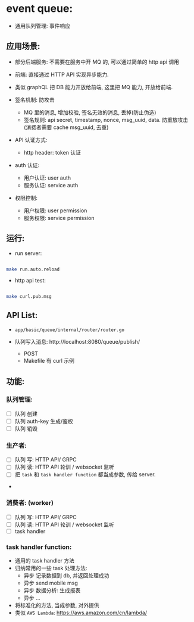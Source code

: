 
# event queue: 

- 通用队列管理: 事件响应

## 应用场景: 

- 部分后端服务: 不需要在服务中开 MQ 的, 可以通过简单的 http api 调用 
- 前端: 直接通过 HTTP API 实现异步能力.
- 类似 graphQL 把 DB 能力开放给前端, 这里把 MQ 能力, 开放给前端.
- 签名机制: 防攻击
    - MQ 里的消息, 增加校验, 签名无效的消息, 丢掉(防止伪造)
    - 签名规则: api secret, timestamp, nonce, msg_uuid, data. 防重放攻击(消费者需要 cache msg_uuid, 去重)
- API 认证方式: 
    - http header: token 认证

- auth 认证: 
    - 用户认证: user auth
    - 服务认证: service auth
- 权限控制: 
    - 用户权限: user permission
    - 服务权限: service permission


## 运行: 

- run server:

```bash 

make run.auto.reload


```

- http api test: 

```bash 

make curl.pub.msg

```

## API List: 

- `app/basic/queue/internal/router/router.go`

- 队列写入消息: http://localhost:8080/queue/publish/
    - POST
    - Makefile 有 curl 示例


## 功能: 

### 队列管理: 

- [ ] 队列 创建
- [ ] 队列 auth-key 生成/鉴权
- [ ] 队列 销毁

### 生产者: 

- [ ] 队列 写: HTTP API/ GRPC 
- [ ] 队列 读: HTTP API 轮训 / websocket 监听
- [ ] 把 `task` 和 `task handler function` 都当成参数, 传给 server. 
- 

### 消费者: (worker)

- [ ] 队列 写: HTTP API/ GRPC 
- [ ] 队列 读: HTTP API 轮训 / websocket 监听
- [ ] task handler

### task handler function: 

- 通用的 task handler 方法
- 归纳常用的一些 task 处理方法: 
    - 异步 记录数据到 db, 并返回处理成功
    - 异步 send mobile msg
    - 异步 数据分析: 生成报表
    - 异步 ...
- 将标准化的方法, 当成参数, 对外提供
- 类似 `AWS Lambda`: https://aws.amazon.com/cn/lambda/

